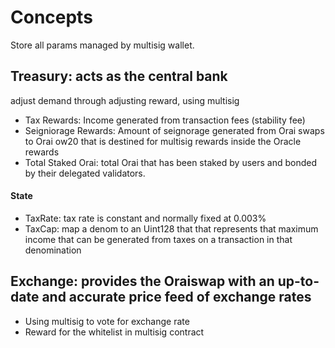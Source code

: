 # Concepts

Store all params managed by multisig wallet.

## Treasury: acts as the central bank

adjust demand through adjusting reward, using multisig

- Tax Rewards: Income generated from transaction fees (stability fee)
- Seigniorage Rewards: Amount of seignorage generated from Orai swaps to Orai ow20 that is destined for multisig rewards inside the Oracle rewards
- Total Staked Orai: total Orai that has been staked by users and bonded by their delegated validators.

#### State

- TaxRate: tax rate is constant and normally fixed at 0.003%
- TaxCap: map a denom to an Uint128 that that represents that maximum income that can be generated from taxes on a transaction in that denomination

## Exchange: provides the Oraiswap with an up-to-date and accurate price feed of exchange rates

- Using multisig to vote for exchange rate
- Reward for the whitelist in multisig contract

